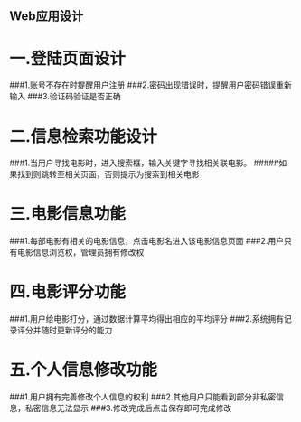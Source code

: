 ## Web应用设计
# 一.登陆页面设计
###1.账号不存在时提醒用户注册
###2.密码出现错误时，提醒用户密码错误重新输入
###3.验证码验证是否正确
# 二.信息检索功能设计
###1.当用户寻找电影时，进入搜索框，输入关键字寻找相关联电影。
#####如果找到则跳转至相关页面，否则提示为搜索到相关电影
# 三.电影信息功能
###1.每部电影有相关的电影信息，点击电影名进入该电影信息页面
###2.用户只有电影信息浏览权，管理员拥有修改权
# 四.电影评分功能
###1.用户给电影打分，通过数据计算平均得出相应的平均评分
###2.系统拥有记录评分并随时更新评分的能力
# 五.个人信息修改功能
###1.用户拥有完善修改个人信息的权利
###2.其他用户只能看到部分非私密信息，私密信息无法显示
###3.修改完成后点击保存即可完成修改

